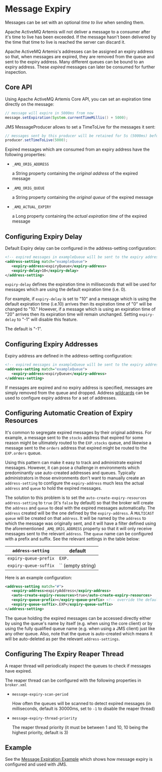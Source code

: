 # Message Expiry

Messages can be set with an optional *time to live* when sending them.

Apache ActiveMQ Artemis will not deliver a message to a consumer after it's
time to live has been exceeded. If the message hasn't been delivered by the
time that time to live is reached the server can discard it.

Apache ActiveMQ Artemis's addresses can be assigned an expiry address so that,
when messages are expired, they are removed from the queue and sent to the
expiry address. Many different queues can be bound to an expiry address.  These
*expired* messages can later be consumed for further inspection.

## Core API

Using Apache ActiveMQ Artemis Core API, you can set an expiration time directly
on the message:

```java
// message will expire in 5000ms from now
message.setExpiration(System.currentTimeMillis() + 5000);
```

JMS MessageProducer allows to set a TimeToLive for the messages it sent:

```java
// messages sent by this producer will be retained for 5s (5000ms) before expiration
producer.setTimeToLive(5000);
```

Expired messages which are consumed from an expiry address have the following
properties:

- `_AMQ_ORIG_ADDRESS`

  a String property containing the *original address* of the expired
  message

- `_AMQ_ORIG_QUEUE`

  a String property containing the *original queue* of the expired
  message

- `_AMQ_ACTUAL_EXPIRY`

  a Long property containing the *actual expiration time* of the
  expired message
  
## Configuring Expiry Delay

Default Expiry delay can be configured in the address-setting configuration:

```xml
<!-- expired messages in exampleQueue will be sent to the expiry address expiryQueue -->
<address-setting match="exampleQueue">
   <expiry-address>expiryQueue</expiry-address>
   <expiry-delay>10</expiry-delay>
</address-setting>
```

`expiry-delay` defines the expiration time in milliseconds that will be used for messages 
which are using the default expiration time (i.e. 0). 
  
For example, if `expiry-delay` is set to "10" and a message which is using the default 
expiration time (i.e.10) arrives then its expiration time of "0" will be changed to "10." 
However, if a message which is using an expiration time of "20" arrives then its expiration
time will remain unchanged. Setting `expiry-delay` to "-1" will disable this feature. 
  
The default is "-1".

## Configuring Expiry Addresses

Expiry address are defined in the address-setting configuration:

```xml
<!-- expired messages in exampleQueue will be sent to the expiry address expiryQueue -->
<address-setting match="exampleQueue">
   <expiry-address>expiryQueue</expiry-address>
</address-setting>
```

If messages are expired and no expiry address is specified, messages are simply
removed from the queue and dropped. Address [wildcards](wildcard-syntax.md) can
be used to configure expiry address for a set of addresses.

## Configuring Automatic Creation of Expiry Resources

It's common to segregate expired messages by their original address.
For example, a message sent to the `stocks` address that expired for some
reason might be ultimately routed to the `EXP.stocks` queue, and likewise
a message sent to the `orders` address that expired might be routed to
the `EXP.orders` queue.

Using this pattern can make it easy to track and administrate
expired messages. However, it can pose a challenge in environments
which predominantly use auto-created addresses and queues. Typically
administrators in those environments don't want to manually create
an `address-setting` to configure the `expiry-address` much less
the actual `address` and `queue` to hold the expired messages.

The solution to this problem is to set the `auto-create-expiry-resources`
`address-setting` to `true` (it's `false` by default) so that the
broker will create the `address` and `queue` to deal with the
expired messages automatically. The `address` created will be the
one defined by the `expiry-address`. A `MULTICAST` `queue` will be
created on that `address`. It will be named by the `address` to which
the message was originally sent, and it will have a filter defined using
the aforementioned `_AMQ_ORIG_ADDRESS` property so that it will only
receive messages sent to the relevant `address`. The `queue` name can be
configured with a prefix and suffix. See the relevant settings in the
table below:

`address-setting`|default
---|---
`expiry-queue-prefix`|`EXP.`
`expiry-queue-suffix`|`` (empty string)

Here is an example configuration:

```xml
<address-setting match="#">
   <expiry-address>expiryAddress</expiry-address>
   <auto-create-expiry-resources>true</auto-create-expiry-resources>
   <expiry-queue-prefix></expiry-queue-prefix> <!-- override the default -->
   <expiry-queue-suffix>.EXP</expiry-queue-suffix>
</address-setting>
```

The queue holding the expired messages can be accessed directly
either by using the queue's name by itself (e.g. when using the core
client) or by using the fully qualified queue name (e.g. when using
a JMS client) just like any other queue. Also, note that the queue is
auto-created which means it will be auto-deleted as per the relevant
`address-settings`.

## Configuring The Expiry Reaper Thread

A reaper thread will periodically inspect the queues to check if messages have
expired.

The reaper thread can be configured with the following properties in
`broker.xml`

- `message-expiry-scan-period`

  How often the queues will be scanned to detect expired messages (in
  milliseconds, default is 30000ms, set to `-1` to disable the reaper thread)

- `message-expiry-thread-priority`

  The reaper thread priority (it must be between 1 and 10, 10 being the highest
  priority, default is 3)

## Example

See the [Message Expiration Example](examples.md#message-expiration) which
shows how message expiry is configured and used with JMS.
